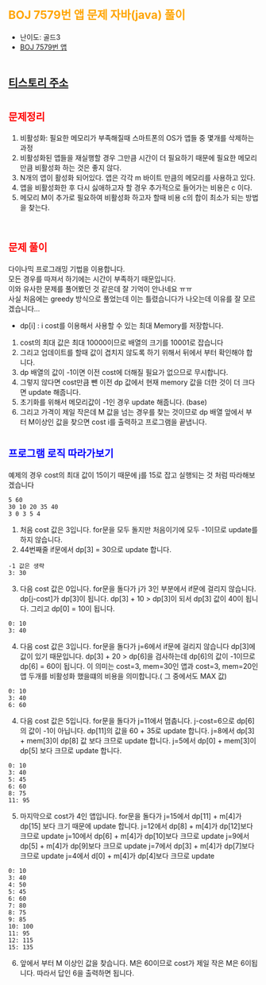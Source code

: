 # <span style="color: orange; font-weight:bold; font-size:17pt">BOJ 7579번 앱 문제 자바(java)  풀이</span>
- 난이도: 골드3
- [BOJ 7579번 앱](https://www.acmicpc.net/problem/7579)
<br><br>

## [티스토리 주소](https://hoho325.tistory.com/)

# <span style="color: red; font-weight:bold; font-size:15pt">문제정리</span>
1. 비활성화: 필요한 메모리가 부족해질때 스마트폰의 OS가 앱들 중 몇개를 삭제하는 과정
2. 비활성화된 앱들을 재실행할 경우 그만큼 시간이 더 필요하기 때문에 필요한 메모리만큼 비활성화 하는 것은 좋지 않다.
3. N개의 앱이 활성화 되어있다. 앱은 각각 m 바이트 만큼의 메모리를 사용하고 있다.
4. 앱을 비활성화한 후 다시 싫애하고자 할 경우 추가적으로 들어가는 비용은 c 이다.
5. 메모리 M이 추가로 필요하여 비활성화 하고자 할때 비용 c의 합이 최소가 되는 방법을 찾는다.
<br><br>

# <span style="color: red; font-weight:bold; font-size:15pt">문제 풀이</span>
다이나믹 프로그래밍 기법을 이용합니다.  
모든 경우를 따져서 하기에는 시간이 부족하기 때문입니다.  
이와 유사한 문제를 풀어봤던 것 같은데 잘 기억이 안나네요 ㅠㅠ  
사실 처음에는 greedy 방식으로 풀었는데 이는 틀렸습니다가 나오는데 이유를 잘 모르겠습니다...   
- dp[i] : i cost를 이용해서 사용할 수 있는 최대 Memory를 저장합니다.  
1. cost의 최대 값은 최대 10000이므로 배열의 크기를 10001로 잡습니다
2. 그리고 업데이트를 할때 값이 겹치지 않도록 하기 위해서 뒤에서 부터 확인해야 합니다.
3. dp 배열의 값이 -1이면 이전 cost에 더해질 필요가 없으므로 무시합니다.
4. 그렇지 않다면 cost만큼 뺀 이전 dp 값에서 현재 memory 값을 더한 것이 더 크다면 update 해줍니다.
5. 초기화를 위해서 메모리값이 -1인 경우 update 해줍니다. (base)
6. 그리고 가격이 제일 작은데 M 값을 넘는 경우를 찾는 것이므로 dp 배열 앞에서 부터 M이상인 값을 찾으면 cost i를 출력하고 프로그램을 끝냅니다.

# <span style="color: blue; font-weight:bold; font-size:15pt">프로그램 로직 따라가보기</span>
예제의 경우 cost의 최대 값이 15이기 때문에 j를 15로 잡고 실행되는 것 처럼 따라해보겠습니다
```
5 60
30 10 20 35 40
3 0 3 5 4
```
1. 처음 cost 값은 3입니다. for문을 모두 돌지만 처음이기에 모두 -1이므로 update를 하지 않습니다.
2. 44번째줄 if문에서 dp[3] = 30으로 update 합니다.
```
-1 값은 생략
3: 30
```

3. 다음 cost 값은 0입니다. for문을 돌다가 j가 3인 부분에서 if문에 걸리지 않습니다. dp[j-cost]가 dp[3]이 됩니다. 
    dp[3] + 10 > dp[3]이 되서 dp[3] 값이 40이 됩니다.
    그리고 dp[0] = 10이 됩니다.
```
0: 10
3: 40
```

4. 다음 cost 값은 3입니다.
    for문을 돌다가 j=6에서 if문에 걸리지 않습니다 dp[3]에 값이 있기 때문입니다.
    dp[3] + 20 > dp[6]을 검사하는데 dp[6]의 값이 -1이므로 dp[6] = 60이 됩니다.
    이 의미는 cost=3, mem=30인 앱과 cost=3, mem=20인 앱 두개를 비활성화 했을떄의 비용을 의미합니다.( 그 중에서도 MAX 값)
```
0: 10
3: 40
6: 60
```

4. 다음 cost 값은 5입니다.
    for문을 돌다가 j=11에서 멈춥니다. j-cost=6으로 dp[6]의 값이 -1이 아닙니다.
    dp[11]의 값을 60 + 35로 update 합니다.
    j=8에서 dp[3] + mem[3]이 dp[8] 값 보다 크므로 update 합니다.
    j=5에서 dp[0] + mem[3]이 dp[5] 보다 크므로 update 합니다.
```
0: 10
3: 40
5: 45
6: 60
8: 75
11: 95
```

5. 마지막으로 cost가 4인 앱입니다.
    for문을 돌다가 j=15에서 dp[11] + m[4]가 dp[15] 보다 크기 때문에 update 합니다.
    j=12에서 dp[8] + m[4]가 dp[12]보다 크므로 update
    j=10에서 dp[6] + m[4]가 dp[10]보다 크므로 update
    j=9에서 dp[5] + m[4]가 dp[9]보다 크므로 update
    j=7에서 dp[3] + m[4]가 dp[7]보다 크므로 update
    j=4에서 d[0] + m[4]가 dp[4]보다 크므로 update
```
0: 10
3: 40
4: 50
5: 45
6: 60
7: 80
8: 75
9: 85
10: 100
11: 95
12: 115
15: 135
```
6. 앞에서 부터 M 이상인 값을 찾습니다. M은 60이므로 cost가 제일 작은 M은 6이됩니다. 따라서 답인 6을 출력하면 됩니다.